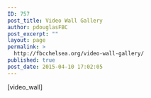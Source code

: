 ```yaml
---
ID: 757
post_title: Video Wall Gallery
author: pdouglasFBC
post_excerpt: ""
layout: page
permalink: >
  http://fbcchelsea.org/video-wall-gallery/
published: true
post_date: 2015-04-10 17:02:05
---
```

[video_wall]